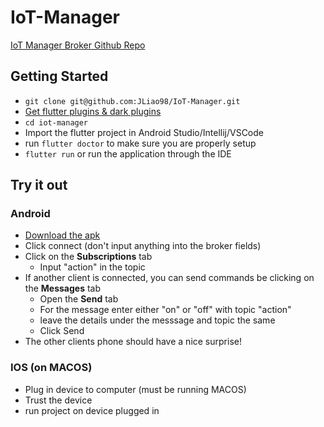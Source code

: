 # IoT-Manager

[IoT Manager Broker Github Repo](https://github.com/JLiao98/IoT-Manager-Broker)

## Getting Started
- `git clone git@github.com:JLiao98/IoT-Manager.git`
- [Get flutter plugins & dark plugins](https://flutter.dev/docs/get-started/install)
- `cd iot-manager`
- Import the flutter project in Android Studio/Intellij/VSCode
- run `flutter doctor` to make sure you are properly setup 
- `flutter run` or run the application through the IDE  

## Try it out 
### Android 
- [Download the apk](fir.im/iotmanager)
- Click connect (don't input anything into the broker fields)
- Click on the **Subscriptions** tab
  - Input "action" in the topic
- If another client is connected, you can send commands be clicking on the **Messages** tab
  - Open the **Send** tab
  - For the message enter either "on" or "off" with topic "action"
  - leave the details under the messsage and topic the same
  - Click Send
- The other clients phone should have a nice surprise! 

### IOS (on MACOS)
- Plug in device to computer (must be running MACOS)
- Trust the device 
- run project on device plugged in
